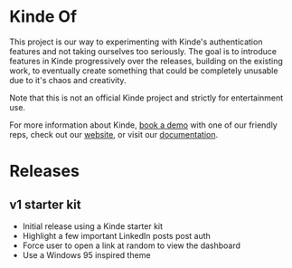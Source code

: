 # Kinde Of 

This project is our way to experimenting with Kinde's authentication features and not taking ourselves too seriously. The goal is to introduce features in Kinde progressively over the releases, building on the existing work, to eventually create something that could be completely unusable due to it's chaos and creativity. 

Note that this is not an official Kinde project and strictly for entertainment use. 

For more information about Kinde, [book a demo](https://kinde.com/product-demo/) with one of our friendly reps, check out our [website](https://kinde.com), or visit our [documentation](https://docs.kinde.com). 

# Releases

## v1 starter kit

- Initial release using a Kinde starter kit
- Highlight a few important LinkedIn posts post auth
- Force user to open a link at random to view the dashboard
- Use a Windows 95 inspired theme
